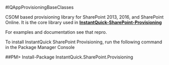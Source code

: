 #IQAppProvisioningBaseClasses

CSOM based provisioning library for SharePoint 2013, 2016, and SharePoint Online. It is the core library used in **[InstantQuick-SharePoint-Provisioning](https://github.com/InstantQuick/InstantQuick-SharePoint-Provisioning)**

For examples and documentation see that repro.

To install InstantQuick SharePoint Provisioning, run the following command in the Package Manager Console

##PM> Install-Package InstantQuick.SharePoint.Provisioning


